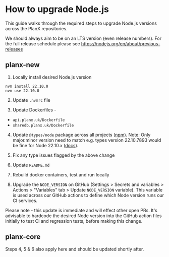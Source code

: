 # How to upgrade Node.js

This guide walks through the required steps to upgrade Node.js versions across the PlanX repositories.

We should always aim to be on an LTS version (even release numbers). For the full release schedule please see https://nodejs.org/en/about/previous-releases

## planx-new
1. Locally install desired Node.js version  

```shell
nvm install 22.10.0
nvm use 22.10.0
```

2. Update `.nvmrc` file

3. Update Dockerfiles -
  - `api.planx.uk/Dockerfile`
  - `sharedb.planx.uk/Dockerfile`

4. Update `@types/node` package across all projects ([npm](https://www.npmjs.com/package/@types/node)). Note: Only major.minor version need to match e.g. types version 22.10.7893 would be fine for Node 22.10.x ([docs](https://github.com/definitelytyped/definitelytyped#how-do-definitely-typed-package-versions-relate-to-versions-of-the-corresponding-library)).

5. Fix any type issues flagged by the above change

5. Update `README.md`

6. Rebuild docker containers, test and run locally 

6. Upgrade the `NODE_VERSION` on GitHub (Settings > Secrets and variables > Actions > "Variables" tab > Update `NODE_VERSION` variable). This variable is used across our GitHub actions to define which Node version runs our CI services.

Please note - this update is immediate and will effect other open PRs. It's advisable to hardcode the desired Node version into the GitHub action files initially to test CI and regression tests, before making this change.

## planx-core
Steps 4, 5 & 6 also apply here and should be updated shortly after.
